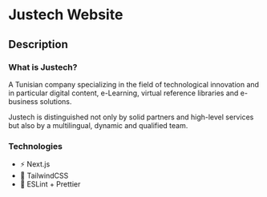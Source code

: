 # Justech Website

## Description
### What is Justech?

A Tunisian company specializing in the field of technological innovation and in particular digital content,
e-Learning, virtual reference libraries and e-business solutions.

Justech is distinguished not only by solid partners and high-level services but also by a multilingual,
dynamic and qualified team.

### Technologies
- ⚡ Next.js
- 🎨 TailwindCSS
- 🧙 ESLint + Prettier



